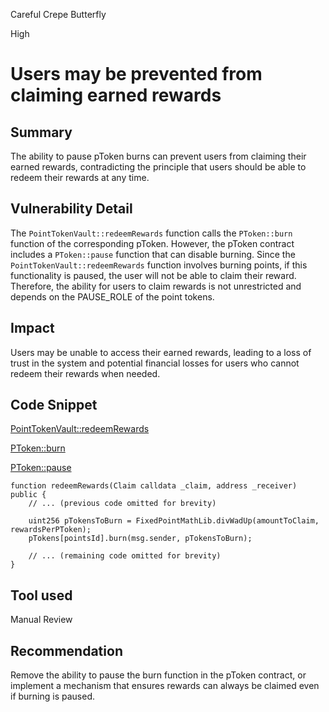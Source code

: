 Careful Crepe Butterfly

High

# Users may be prevented from claiming earned rewards

## Summary
The ability to pause pToken burns can prevent users from claiming their earned rewards, contradicting the principle that users should be able to redeem their rewards at any time.

## Vulnerability Detail
The `PointTokenVault::redeemRewards` function calls the `PToken::burn` function of the corresponding pToken. However, the pToken contract includes a `PToken::pause` function that can disable burning. Since the `PointTokenVault::redeemRewards` function involves burning points, if this functionality is paused, the user will not be able to claim their reward. Therefore, the ability for users to claim rewards is not unrestricted and depends on the PAUSE_ROLE of the point tokens.

## Impact
Users may be unable to access their earned rewards, leading to a loss of trust in the system and potential financial losses for users who cannot redeem their rewards when needed.

## Code Snippet

[PointTokenVault::redeemRewards](https://github.com/sherlock-audit/2024-07-sense-points-marketplace/blob/main/point-tokenization-vault/contracts/PointTokenVault.sol#L172)

[PToken::burn](https://github.com/sherlock-audit/2024-07-sense-points-marketplace/blob/main/point-tokenization-vault/contracts/PToken.sol#L25)

[PToken::pause](https://github.com/sherlock-audit/2024-07-sense-points-marketplace/blob/main/point-tokenization-vault/contracts/PToken.sol#L37)

```solidity
function redeemRewards(Claim calldata _claim, address _receiver) public {
    // ... (previous code omitted for brevity)

    uint256 pTokensToBurn = FixedPointMathLib.divWadUp(amountToClaim, rewardsPerPToken);
    pTokens[pointsId].burn(msg.sender, pTokensToBurn);

    // ... (remaining code omitted for brevity)
}
```

## Tool used

Manual Review

## Recommendation
Remove the ability to pause the burn function in the pToken contract, or implement a mechanism that ensures rewards can always be claimed even if burning is paused.